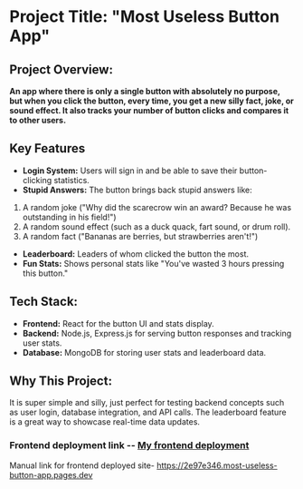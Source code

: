 # Project Title: "Most Useless Button App"
## Project Overview:
**An app where there is only a single button with absolutely no purpose, but when you click the button, every time, you get a new silly fact, joke, or sound effect. It also tracks your number of button clicks and compares it to other users.**

## Key Features

- **Login System:**
Users will sign in and be able to save their button-clicking statistics.
- **Stupid Answers:**
The button brings back stupid answers like:
1. A random joke ("Why did the scarecrow win an award? Because he was outstanding in his field!")
2. A random sound effect (such as a duck quack, fart sound, or drum roll).
3. A random fact ("Bananas are berries, but strawberries aren't!")
- **Leaderboard:**
Leaders of whom clicked the button the most.
- **Fun Stats:** Shows personal stats like "You've wasted 3 hours pressing this button."

## Tech Stack:

- **Frontend:** React for the button UI and stats display.
- **Backend:** Node.js, Express.js for serving button responses and tracking user stats.
- **Database:** MongoDB for storing user stats and leaderboard data.


## Why This Project:

It is super simple and silly, just perfect for testing backend concepts such as user login, database integration, and API calls.
The leaderboard feature is a great way to showcase real-time data updates.


### Frontend deployment link -- [My frontend deployment](https://2e97e346.most-useless-button-app.pages.dev)


Manual link for frontend deployed site- https://2e97e346.most-useless-button-app.pages.dev
